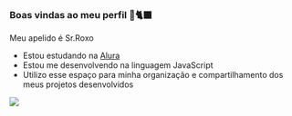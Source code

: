 ### Boas vindas ao meu perfil 💜🐈‍⬛

Meu apelido é Sr.Roxo

- Estou estudando na [Alura](https://www.alura.com.br)
- Estou me desenvolvendo na linguagem JavaScript
- Utilizo esse espaço para minha organização e compartilhamento dos meus projetos desenvolvidos

![](https://tenor.com/pt-BR/view/transparent-cat-jump-cat-jumping-gif-23687105)
